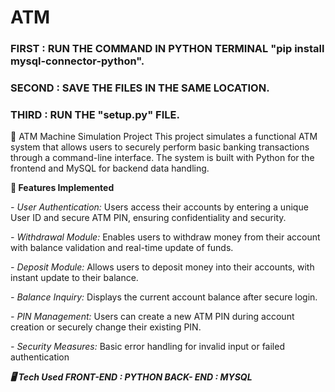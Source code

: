 # ATM
### FIRST : RUN THE COMMAND IN PYTHON TERMINAL "pip install mysql-connector-python".
### SECOND : SAVE THE FILES IN THE SAME LOCATION.
### THIRD : RUN THE "setup.py" FILE.

🏦 ATM Machine Simulation Project
This project simulates a functional ATM system that allows users to securely perform basic banking transactions through a command-line interface. The system is built with Python for the frontend and MySQL for backend data handling.

**🔧 Features Implemented**

*- User Authentication:* Users access their accounts by entering a unique User ID and secure ATM PIN, ensuring confidentiality and security.

*- Withdrawal Module:* Enables users to withdraw money from their account with balance validation and real-time update of funds.

*- Deposit Module:* Allows users to deposit money into their accounts, with instant update to their balance.

*- Balance Inquiry:* Displays the current account balance after secure login.

*- PIN Management:* Users can create a new ATM PIN during account creation or securely change their existing PIN.

*- Security Measures:* Basic error handling for invalid input or failed authentication

***🖥️ Tech Used
FRONT-END : PYTHON
BACK- END : MYSQL***
